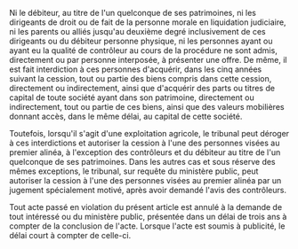 Ni le débiteur, au titre de l'un quelconque de ses patrimoines, ni les dirigeants de droit ou de fait de la personne morale en liquidation judiciaire, ni les parents ou alliés jusqu'au deuxième degré inclusivement de ces dirigeants ou du débiteur personne physique, ni les personnes ayant ou ayant eu la qualité de contrôleur au cours de la procédure ne sont admis, directement ou par personne interposée, à présenter une offre. De même, il est fait interdiction à ces personnes d'acquérir, dans les cinq années suivant la cession, tout ou partie des biens compris dans cette cession, directement ou indirectement, ainsi que d'acquérir des parts ou titres de capital de toute société ayant dans son patrimoine, directement ou indirectement, tout ou partie de ces biens, ainsi que des valeurs mobilières donnant accès, dans le même délai, au capital de cette société. 


Toutefois, lorsqu'il s'agit d'une exploitation agricole, le tribunal peut déroger à ces interdictions et autoriser la cession à l'une des personnes visées au premier alinéa, à l'exception des contrôleurs et du débiteur au titre de l'un quelconque de ses patrimoines. Dans les autres cas et sous réserve des mêmes exceptions, le tribunal, sur requête du ministère public, peut autoriser la cession à l'une des personnes visées au premier alinéa par un jugement spécialement motivé, après avoir demandé l'avis des contrôleurs. 


Tout acte passé en violation du présent article est annulé à la demande de tout intéressé ou du ministère public, présentée dans un délai de trois ans à compter de la conclusion de l'acte. Lorsque l'acte est soumis à publicité, le délai court à compter de celle-ci.


